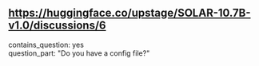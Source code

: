 ## https://huggingface.co/upstage/SOLAR-10.7B-v1.0/discussions/6

contains_question: yes  
question_part: "Do you have a config file?"